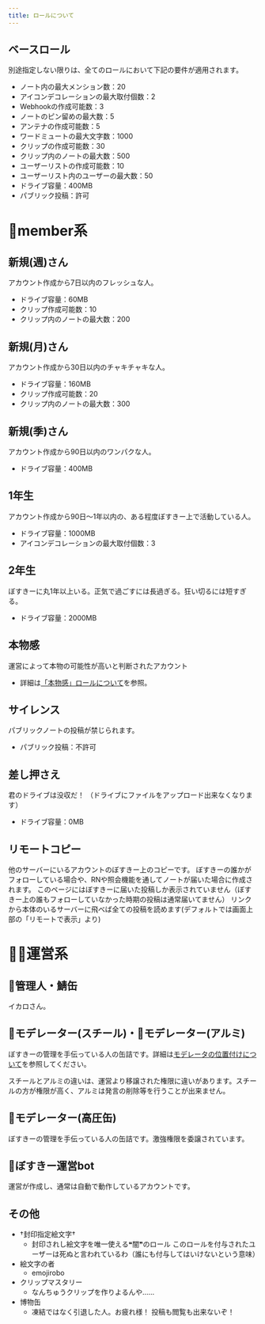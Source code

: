 ```yaml
---
title: ロールについて
---
```


## ベースロール

別途指定しない限りは、全てのロールにおいて下記の要件が適用されます。

- ノート内の最大メンション数：20
- アイコンデコレーションの最大取付個数：2
- Webhookの作成可能数：3
- ノートのピン留めの最大数：5
- アンテナの作成可能数：5
- ワードミュートの最大文字数：1000
- クリップの作成可能数：30
- クリップ内のノートの最大数：500
- ユーザーリストの作成可能数：10
- ユーザーリスト内のユーザーの最大数：50
- ドライブ容量：400MB
- パブリック投稿：許可

# 👤member系

## 新規(週)さん

アカウント作成から7日以内のフレッシュな人。

- ドライブ容量：60MB
- クリップ作成可能数：10
- クリップ内のノートの最大数：200

## 新規(月)さん

アカウント作成から30日以内のチャキチャキな人。

- ドライブ容量：160MB
- クリップ作成可能数：20
- クリップ内のノートの最大数：300

## 新規(季)さん

アカウント作成から90日以内のワンパクな人。

- ドライブ容量：400MB

## 1年生

アカウント作成から90日～1年以内の、ある程度ぼすきー上で活動している人。

- ドライブ容量：1000MB
- アイコンデコレーションの最大取付個数：3

## 2年生

ぼすきーに丸1年以上いる。正気で過ごすには長過ぎる。狂い切るには短すぎる。

- ドライブ容量：2000MB

## 本物感

運営によって本物の可能性が高いと判断されたアカウント

- 詳細は[「本物感」ロールについて](https://www.notion.so/97be72c59fa5447397b7d9eaf33d00af?pvs=21)を参照。

## サイレンス

パブリックノートの投稿が禁じられます。

- パブリック投稿：不許可

## 差し押さえ

君のドライブは没収だ！
（ドライブにファイルをアップロード出来なくなります）

- ドライブ容量：0MB

## リモートコピー

他のサーバーにいるアカウントのぼすきー上のコピーです。 ぼすきーの誰かがフォローしている場合や、RNや照会機能を通してノートが届いた場合に作成されます。 このページにはぼすきーに届いた投稿しか表示されていません（ぼすきー上の誰もフォローしていなかった時期の投稿は通常届いてません） リンクから本体のいるサーバーに飛べば全ての投稿を読めます(デフォルトでは画面上部の「リモートで表示」より)

# 🥫🐨運営系

## 🐨管理人・鯖缶

イカロさん。

## 🥫モデレーター(スチール)・🥫モデレーター(アルミ)

ぼすきーの管理を手伝っている人の缶詰です。詳細は[モデレータの位置付けについて](https://www.notion.so/bc4238b8beca4b64bc9c6b28bd3d6d02?pvs=21)を参照してください。

スチールとアルミの違いは、運営より移譲された権限に違いがあります。スチールの方が権限が高く、アルミは発言の削除等を行うことが出来ません。

## 🥫モデレーター(高圧缶)

ぼすきーの管理を手伝っている人の缶詰です。激強権限を委譲されています。

## 🤖ぼすきー運営bot

運営が作成し、通常は自動で動作しているアカウントです。

## その他

- †封印指定絵文字†
    - 封印されし絵文字を唯一使える❝闇❞のロール このロールを付与されたユーザーは死ぬと言われているわ（誰にも付与してはいけないという意味）
- 絵文字の者
    - emojirobo
- クリップマスタリー
    - なんちゅうクリップを作りよるんや……
- 博物缶
    - 凍結ではなく引退した人。お疲れ様！ 投稿も閲覧も出来ないぞ！
